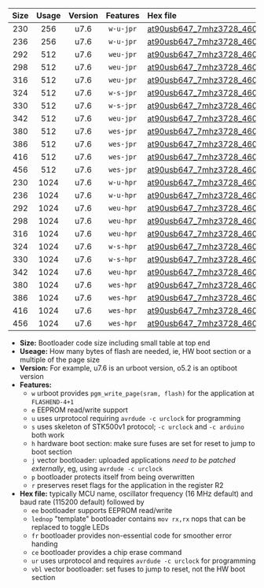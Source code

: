 |Size|Usage|Version|Features|Hex file|
|:-:|:-:|:-:|:-:|:--|
|230|256|u7.6|`w-u-jpr`|[at90usb647_7mhz3728_460800bps_ur_vbl.hex](https://raw.githubusercontent.com/stefanrueger/urboot/main/at90usb647_7mhz3728_460800bps_ur_vbl.hex)|
|236|256|u7.6|`w-u-jpr`|[at90usb647_7mhz3728_460800bps_lednop_ur_vbl.hex](https://raw.githubusercontent.com/stefanrueger/urboot/main/at90usb647_7mhz3728_460800bps_lednop_ur_vbl.hex)|
|292|512|u7.6|`weu-jpr`|[at90usb647_7mhz3728_460800bps_ee_ur_vbl.hex](https://raw.githubusercontent.com/stefanrueger/urboot/main/at90usb647_7mhz3728_460800bps_ee_ur_vbl.hex)|
|298|512|u7.6|`weu-jpr`|[at90usb647_7mhz3728_460800bps_ee_lednop_ur_vbl.hex](https://raw.githubusercontent.com/stefanrueger/urboot/main/at90usb647_7mhz3728_460800bps_ee_lednop_ur_vbl.hex)|
|316|512|u7.6|`weu-jpr`|[at90usb647_7mhz3728_460800bps_ee_lednop_fr_ur_vbl.hex](https://raw.githubusercontent.com/stefanrueger/urboot/main/at90usb647_7mhz3728_460800bps_ee_lednop_fr_ur_vbl.hex)|
|324|512|u7.6|`w-s-jpr`|[at90usb647_7mhz3728_460800bps_vbl.hex](https://raw.githubusercontent.com/stefanrueger/urboot/main/at90usb647_7mhz3728_460800bps_vbl.hex)|
|330|512|u7.6|`w-s-jpr`|[at90usb647_7mhz3728_460800bps_lednop_vbl.hex](https://raw.githubusercontent.com/stefanrueger/urboot/main/at90usb647_7mhz3728_460800bps_lednop_vbl.hex)|
|342|512|u7.6|`weu-jpr`|[at90usb647_7mhz3728_460800bps_ee_lednop_fr_ce_ur_vbl.hex](https://raw.githubusercontent.com/stefanrueger/urboot/main/at90usb647_7mhz3728_460800bps_ee_lednop_fr_ce_ur_vbl.hex)|
|380|512|u7.6|`wes-jpr`|[at90usb647_7mhz3728_460800bps_ee_vbl.hex](https://raw.githubusercontent.com/stefanrueger/urboot/main/at90usb647_7mhz3728_460800bps_ee_vbl.hex)|
|386|512|u7.6|`wes-jpr`|[at90usb647_7mhz3728_460800bps_ee_lednop_vbl.hex](https://raw.githubusercontent.com/stefanrueger/urboot/main/at90usb647_7mhz3728_460800bps_ee_lednop_vbl.hex)|
|416|512|u7.6|`wes-jpr`|[at90usb647_7mhz3728_460800bps_ee_lednop_fr_vbl.hex](https://raw.githubusercontent.com/stefanrueger/urboot/main/at90usb647_7mhz3728_460800bps_ee_lednop_fr_vbl.hex)|
|456|512|u7.6|`wes-jpr`|[at90usb647_7mhz3728_460800bps_ee_lednop_fr_ce_vbl.hex](https://raw.githubusercontent.com/stefanrueger/urboot/main/at90usb647_7mhz3728_460800bps_ee_lednop_fr_ce_vbl.hex)|
|230|1024|u7.6|`w-u-hpr`|[at90usb647_7mhz3728_460800bps_ur.hex](https://raw.githubusercontent.com/stefanrueger/urboot/main/at90usb647_7mhz3728_460800bps_ur.hex)|
|236|1024|u7.6|`w-u-hpr`|[at90usb647_7mhz3728_460800bps_lednop_ur.hex](https://raw.githubusercontent.com/stefanrueger/urboot/main/at90usb647_7mhz3728_460800bps_lednop_ur.hex)|
|292|1024|u7.6|`weu-hpr`|[at90usb647_7mhz3728_460800bps_ee_ur.hex](https://raw.githubusercontent.com/stefanrueger/urboot/main/at90usb647_7mhz3728_460800bps_ee_ur.hex)|
|298|1024|u7.6|`weu-hpr`|[at90usb647_7mhz3728_460800bps_ee_lednop_ur.hex](https://raw.githubusercontent.com/stefanrueger/urboot/main/at90usb647_7mhz3728_460800bps_ee_lednop_ur.hex)|
|316|1024|u7.6|`weu-hpr`|[at90usb647_7mhz3728_460800bps_ee_lednop_fr_ur.hex](https://raw.githubusercontent.com/stefanrueger/urboot/main/at90usb647_7mhz3728_460800bps_ee_lednop_fr_ur.hex)|
|324|1024|u7.6|`w-s-hpr`|[at90usb647_7mhz3728_460800bps.hex](https://raw.githubusercontent.com/stefanrueger/urboot/main/at90usb647_7mhz3728_460800bps.hex)|
|330|1024|u7.6|`w-s-hpr`|[at90usb647_7mhz3728_460800bps_lednop.hex](https://raw.githubusercontent.com/stefanrueger/urboot/main/at90usb647_7mhz3728_460800bps_lednop.hex)|
|342|1024|u7.6|`weu-hpr`|[at90usb647_7mhz3728_460800bps_ee_lednop_fr_ce_ur.hex](https://raw.githubusercontent.com/stefanrueger/urboot/main/at90usb647_7mhz3728_460800bps_ee_lednop_fr_ce_ur.hex)|
|380|1024|u7.6|`wes-hpr`|[at90usb647_7mhz3728_460800bps_ee.hex](https://raw.githubusercontent.com/stefanrueger/urboot/main/at90usb647_7mhz3728_460800bps_ee.hex)|
|386|1024|u7.6|`wes-hpr`|[at90usb647_7mhz3728_460800bps_ee_lednop.hex](https://raw.githubusercontent.com/stefanrueger/urboot/main/at90usb647_7mhz3728_460800bps_ee_lednop.hex)|
|416|1024|u7.6|`wes-hpr`|[at90usb647_7mhz3728_460800bps_ee_lednop_fr.hex](https://raw.githubusercontent.com/stefanrueger/urboot/main/at90usb647_7mhz3728_460800bps_ee_lednop_fr.hex)|
|456|1024|u7.6|`wes-hpr`|[at90usb647_7mhz3728_460800bps_ee_lednop_fr_ce.hex](https://raw.githubusercontent.com/stefanrueger/urboot/main/at90usb647_7mhz3728_460800bps_ee_lednop_fr_ce.hex)|

- **Size:** Bootloader code size including small table at top end
- **Useage:** How many bytes of flash are needed, ie, HW boot section or a multiple of the page size
- **Version:** For example, u7.6 is an urboot version, o5.2 is an optiboot version
- **Features:**
  + `w` urboot provides `pgm_write_page(sram, flash)` for the application at `FLASHEND-4+1`
  + `e` EEPROM read/write support
  + `u` uses urprotocol requiring `avrdude -c urclock` for programming
  + `s` uses skeleton of STK500v1 protocol; `-c urclock` and `-c arduino` both work
  + `h` hardware boot section: make sure fuses are set for reset to jump to boot section
  + `j` vector bootloader: uploaded applications *need to be patched externally*, eg, using `avrdude -c urclock`
  + `p` bootloader protects itself from being overwritten
  + `r` preserves reset flags for the application in the register R2
- **Hex file:** typically MCU name, oscillator frequency (16 MHz default) and baud rate (115200 default) followed by
  + `ee` bootloader supports EEPROM read/write
  + `lednop` "template" bootloader contains `mov rx,rx` nops that can be replaced to toggle LEDs
  + `fr` bootloader provides non-essential code for smoother error handing
  + `ce` bootloader provides a chip erase command
  + `ur` uses urprotocol and requires `avrdude -c urclock` for programming
  + `vbl` vector bootloader: set fuses to jump to reset, not the HW boot section
